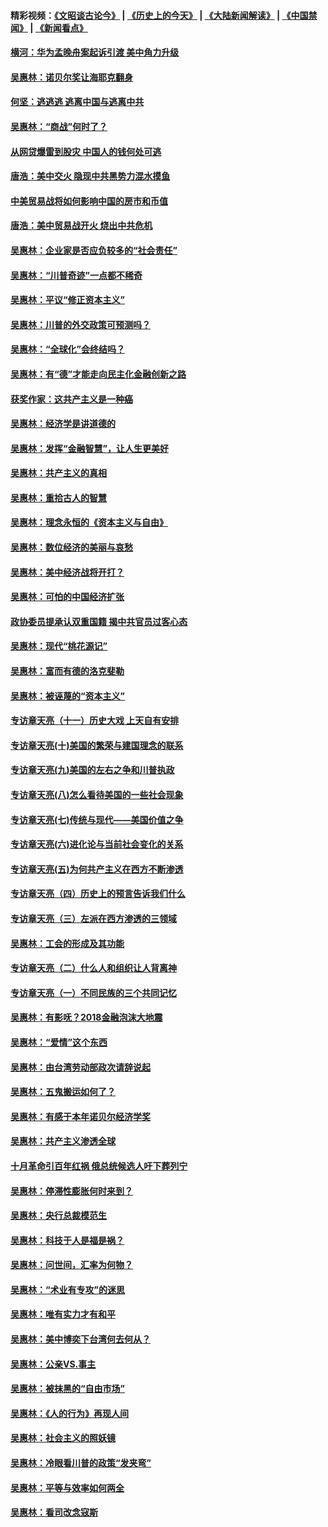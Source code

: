 #### 精彩视频：[《文昭谈古论今》](http://45.76.195.252/wenzhao) | [《历史上的今天》](http://45.76.195.252/today-in-history) | [《大陆新闻解读》](http://45.76.195.252/ntdtv-comedy) | [《中国禁闻》](http://45.76.195.252/ntdtv-news) | [《新闻看点》](http://45.76.195.252/news-insight) 

 #### [横河：华为孟晚舟案起诉引渡 美中角力升级](../pages/nsc423/n11027230.md?t=02131421) 

#### [吴惠林：诺贝尔奖让海耶克翻身](../pages/nsc423/n10890049.md?t=02131421) 

#### [何坚：逃逃逃 逃离中国与逃离中共](../pages/nsc423/n10592891.md?t=02131421) 

#### [吴惠林：“商战”何时了？](../pages/nsc423/n10573558.md?t=02131421) 

#### [从网贷爆雷到股灾 中国人的钱何处可逃](../pages/nsc423/n10572800.md?t=02131421) 

#### [唐浩：美中交火 隐现中共黑势力混水摸鱼](../pages/nsc423/n10544040.md?t=02131421) 

#### [中美贸易战将如何影响中国的房市和币值](../pages/nsc423/n10543697.md?t=02131421) 

#### [唐浩：美中贸易战开火 烧出中共危机](../pages/nsc423/n10540126.md?t=02131421) 

#### [吴惠林：企业家是否应负较多的“社会责任”](../pages/nsc423/n10535022.md?t=02131421) 

#### [吴惠林：“川普奇迹”一点都不稀奇](../pages/nsc423/n10512808.md?t=02131421) 

#### [吴惠林：平议“修正资本主义”](../pages/nsc423/n10495724.md?t=02131421) 

#### [吴惠林：川普的外交政策可预测吗？](../pages/nsc423/n10462387.md?t=02131421) 

#### [吴惠林：“全球化”会终结吗？](../pages/nsc423/n10452838.md?t=02131421) 

#### [吴惠林：有“德”才能走向民主化金融创新之路](../pages/nsc423/n10432292.md?t=02131421) 

#### [获奖作家：这共产主义是一种癌](../pages/nsc423/n10431541.md?t=02131421) 

#### [吴惠林：经济学是讲道德的](../pages/nsc423/n10398014.md?t=02131421) 

#### [吴惠林：发挥“金融智慧”，让人生更美好](../pages/nsc423/n10375019.md?t=02131421) 

#### [吴惠林：共产主义的真相](../pages/nsc423/n10351394.md?t=02131421) 

#### [吴惠林：重拾古人的智慧](../pages/nsc423/n10337691.md?t=02131421) 

#### [吴惠林：理念永恒的《资本主义与自由》](../pages/nsc423/n10316274.md?t=02131421) 

#### [吴惠林：数位经济的美丽与哀愁](../pages/nsc423/n10292946.md?t=02131421) 

#### [吴惠林：美中经济战将开打？](../pages/nsc423/n10258825.md?t=02131421) 

#### [吴惠林：可怕的中国经济扩张](../pages/nsc423/n10219147.md?t=02131421) 

#### [政协委员提承认双重国籍 揭中共官员过客心态](../pages/nsc423/n10208809.md?t=02131421) 

#### [吴惠林：现代“桃花源记”](../pages/nsc423/n10185234.md?t=02131421) 

#### [吴惠林：富而有德的洛克斐勒](../pages/nsc423/n10142264.md?t=02131421) 

#### [吴惠林：被诬蔑的“资本主义”](../pages/nsc423/n10124816.md?t=02131421) 

#### [专访章天亮（十一）历史大戏 上天自有安排](../pages/nsc423/n10094905.md?t=02131421) 

#### [专访章天亮(十)美国的繁荣与建国理念的联系](../pages/nsc423/n10094899.md?t=02131421) 

#### [专访章天亮(九)美国的左右之争和川普执政](../pages/nsc423/n10094889.md?t=02131421) 

#### [专访章天亮(八)怎么看待美国的一些社会现象](../pages/nsc423/n10094857.md?t=02131421) 

#### [专访章天亮(七)传统与现代——美国价值之争](../pages/nsc423/n10093140.md?t=02131421) 

#### [专访章天亮(六)进化论与当前社会变化的关系](../pages/nsc423/n10092036.md?t=02131421) 

#### [专访章天亮(五)为何共产主义在西方不断渗透](../pages/nsc423/n10083620.md?t=02131421) 

#### [专访章天亮（四）历史上的预言告诉我们什么](../pages/nsc423/n10083606.md?t=02131421) 

#### [专访章天亮（三）左派在西方渗透的三领域](../pages/nsc423/n10081115.md?t=02131421) 

#### [吴惠林：工会的形成及其功能](../pages/nsc423/n10080633.md?t=02131421) 

#### [专访章天亮（二）什么人和组织让人背离神](../pages/nsc423/n10076637.md?t=02131421) 

#### [专访章天亮（一）不同民族的三个共同记忆](../pages/nsc423/n10074188.md?t=02131421) 

#### [吴惠林：有影呒？2018金融泡沫大地震](../pages/nsc423/n10040534.md?t=02131421) 

#### [吴惠林：“爱情”这个东西](../pages/nsc423/n10019423.md?t=02131421) 

#### [吴惠林：由台湾劳动部政次请辞说起](../pages/nsc423/n9979679.md?t=02131421) 

#### [吴惠林：五鬼搬运如何了？](../pages/nsc423/n9925338.md?t=02131421) 

#### [吴惠林：有感于本年诺贝尔经济学奖](../pages/nsc423/n9871883.md?t=02131421) 

#### [吴惠林：共产主义渗透全球](../pages/nsc423/n9812748.md?t=02131421) 

#### [十月革命引百年红祸 俄总统候选人吁下葬列宁](../pages/nsc423/n9810182.md?t=02131421) 

#### [吴惠林：停滞性膨胀何时来到？](../pages/nsc423/n9764136.md?t=02131421) 

#### [吴惠林：央行总裁模范生](../pages/nsc423/n9728134.md?t=02131421) 

#### [吴惠林：科技于人是福是祸？](../pages/nsc423/n9672982.md?t=02131421) 

#### [吴惠林：问世间，汇率为何物？](../pages/nsc423/n9621788.md?t=02131421) 

#### [吴惠林：“术业有专攻”的迷思](../pages/nsc423/n9580363.md?t=02131421) 

#### [吴惠林：唯有实力才有和平](../pages/nsc423/n9529599.md?t=02131421) 

#### [吴惠林：美中博奕下台湾何去何从？](../pages/nsc423/n9483598.md?t=02131421) 

#### [吴惠林：公亲VS.事主](../pages/nsc423/n9425637.md?t=02131421) 

#### [吴惠林：被抹黑的“自由市场”](../pages/nsc423/n9351545.md?t=02131421) 

#### [吴惠林：《人的行为》再现人间](../pages/nsc423/n9296339.md?t=02131421) 

#### [吴惠林：社会主义的照妖镜](../pages/nsc423/n9243460.md?t=02131421) 

#### [吴惠林：冷眼看川普的政策“发夹弯”](../pages/nsc423/n9120684.md?t=02131421) 

#### [吴惠林：平等与效率如何两全](../pages/nsc423/n9075430.md?t=02131421) 

#### [吴惠林：看司改念寇斯](../pages/nsc423/n9024915.md?t=02131421) 

